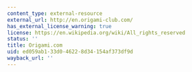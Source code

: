 ```yaml
---
content_type: external-resource
external_url: http://en.origami-club.com/
has_external_license_warning: true
license: https://en.wikipedia.org/wiki/All_rights_reserved
status: ''
title: Origami.com
uid: ed059ab1-33d0-4622-8d34-154af373df9d
wayback_url: ''
---
```

